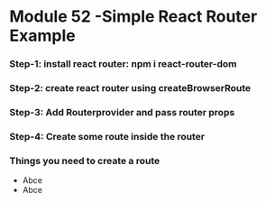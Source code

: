 # Module 52 -Simple React Router Example
### Step-1: install react router: npm i react-router-dom
### Step-2: create react router using createBrowserRoute
### Step-3: Add Routerprovider and pass router props
### Step-4: Create some route inside the router

<h3>Things you need to create a route</h3>
<ul>
<li>Abce</li>
<li>Abce</li>
</ul>